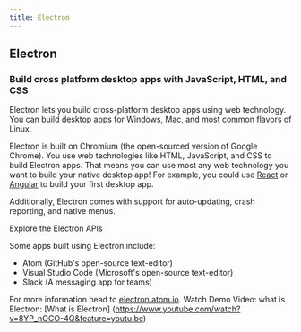 ```yaml
---
title: Electron
---
```

## Electron
### Build cross platform desktop apps with JavaScript, HTML, and CSS

Electron lets you build cross-platform desktop apps using web technology. You
can build desktop apps for Windows, Mac, and most common flavors of Linux.

Electron is built on Chromium (the open-sourced version of Google Chrome). You
use web technologies like HTML, JavaScript, and CSS to build Electron apps. That
means you can use most any web technology you want to build your native desktop
app! For example, you could use [React][Electron and React] or
[Angular][Electron and Angular] to build your first desktop app.

Additionally, Electron comes with support for auto-updating, crash reporting,
and native menus.

Explore the Electron APIs

Some apps built using Electron include:
* Atom (GitHub's open-source text-editor)
* Visual Studio Code (Microsoft's open-source text-editor)
* Slack (A messaging app for teams)

For more information head to [electron.atom.io](https://electron.atom.io/).
Watch Demo Video: what is Electron: [What is Electron] (https://www.youtube.com/watch?v=8YP_nOCO-4Q&feature=youtu.be)

[Electron and React]: https://medium.freecodecamp.org/building-an-electron-application-with-create-react-app-97945861647c
[Electron and Angular]: https://scotch.io/tutorials/creating-desktop-applications-with-angularjs-and-github-electron
